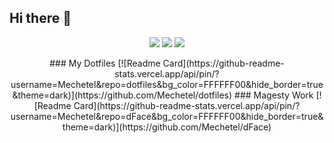 ## Hi there 👋

<p align="center">
  <img src ="https://github-readme-stats.vercel.app/api?username=Mechetel&show_icons=true&count_private=true&hide_border=true&hide=issues,contribs&bg_color=FFFFFF00&theme=dark">
  <img src ="https://github-readme-stats.vercel.app/api/top-langs/?username=Mechetel&layout=compact&hide_border=true&langs_count=6&hide=jupyter%20notebook,tex,css,php&bg_color=FFFFFF00&theme=dark">
  <img src ="https://github-readme-streak-stats.herokuapp.com?user=Mechetel&hide_border=true&background=FFFFFF00&theme=dark#gh-dark-mode-only">
</p>

<p align="center">
  ### My Dotfiles
  [![Readme Card](https://github-readme-stats.vercel.app/api/pin/?username=Mechetel&repo=dotfiles&bg_color=FFFFFF00&hide_border=true&theme=dark)](https://github.com/Mechetel/dotfiles)
  ### Magesty Work
  [![Readme Card](https://github-readme-stats.vercel.app/api/pin/?username=Mechetel&repo=dFace&bg_color=FFFFFF00&hide_border=true&theme=dark)](https://github.com/Mechetel/dFace)
</p>
